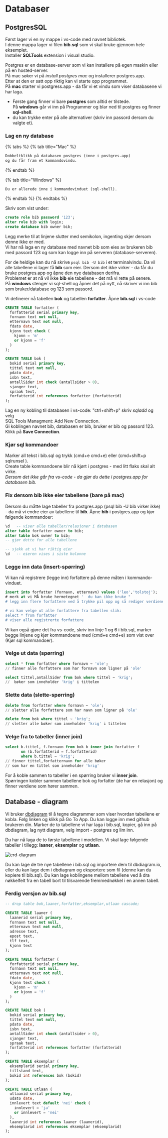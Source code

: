 # Databaser

## PostgresSQL

Først lager vi en ny mappe i vs-code med navnet bibliotek.  
I denne mappa lager vi filen **bib.sql** som vi skal bruke gjennom hele eksemplet.  
Installer **SQLTools** extension i visual studio.

Postgres er en database-server som vi kan installere på egen maskin eller på en hosted-server.  
På mac søker vi på _install postgres mac_ og installerer postgres.app.  
Etter at den er satt opp riktig kan vi starte opp programmet.  
På **mac** starter vi postgress.app - da får vi et vindu som viser databasene vi har laga.  
  -  Første gang finner vi bare **postgres** som alltid er tilstede.  
På **windows** går vi inn på Programmer og blar ned til postgres og finner **sql-shell**.  
  -  du kan trykke enter på alle alternativer \(skriv inn passord dersom du valgte et\).

### Lag en ny database

{% tabs %}
{% tab title="Mac" %}
```sql
Dobbeltklikk på databasen postgres (inne i postgres.app) 
og du får fram et kommandovindu.
```
{% endtab %}

{% tab title="Windows" %}
```
Du er allerede inne i kommandovinduet (sql-shell).
```
{% endtab %}
{% endtabs %}

Skriv som vist under:

```sql
create role bib password '123';
alter role bib with login;
create database bib owner bib;
```

Legg merke til at linjene slutter med semikolon, ingenting skjer dersom denne ikke er med.  
Vi har nå laga en ny database med navnet bib som eies av brukeren bib med passord 123 og som kan logge inn på serveren \(database-serveren\).

For de heldige kan du nå skrive `psql bib -U bib` i et terminalvindu. Da vil alle tabellene vi lager få **bib** som eier. Dersom det ikke virker - da får du bruke postgres.app og åpne den nye databasen derifra.  
Problemet er at nå vil ikke **bib** eie tabellene - det må vi rette på senere.  
På **windows** stenger vi sql-shell og åpner det på nytt, nå skriver vi inn bib som bruker/database og 123 som passord.

Vi definerer nå tabellen **bok** og tabellen **forfatter**. Åpne **bib.sql** i vs-code

```sql
CREATE TABLE forfatter (
  forfatterid serial primary key,
  fornavn text not null,
  etternavn text not null,
  fdato date,
  kjonn text check (
    kjonn = 'm'
    or kjonn = 'f'
  )
);

CREATE TABLE bok (
  bokid serial primary key,
  tittel text not null,
  pdato date,
  isbn text,
  antallSider int check (antallsider > 0),
  sjanger text,
  spraak text,
  forfatterid int references forfatter (forfatterid)
);
```

Lag en ny kobling til databasen i vs-code: "ctrl+shift+p"  skriv _sqladd_ og velg  
SQL Tools Managment: Add New Connection.  
Gi koblingen navnet bib, databasen er bib, bruker er bib og passord 123.  
Klikk på **Save Connection**.

### Kjør sql kommandoer

Marker all tekst i bib.sql og trykk \(cmd+e cmd+e\) eller \(cmd+shift+p sqlrunsel \).  
Create table kommandoene blir nå kjørt i postgres - med litt flaks skal alt virke.  
_Dersom det ikke går fra vs-code - da gjør du dette i postgres.app for databasen bib._

### Fix dersom bib ikke eier tabellene \(bare på mac\)

Dersom du måtte lage tabeller fra postgres.app \(psql bib -U bib   virker ikke\) - da må vi endre eier av tabellene til **bib**. Åpne **bib** i postgres.app og kjør følgende kommandoer:

```sql
\d   -- viser alle tabeller/relasjoner i databasen
alter table forfatter owner to bib;
alter table bok owner to bib;
-- gjør dette for alle tabellene

-- sjekk at vi har riktig eier
\d   -- eieren vises i siste kolonne
```

### Legge inn data \(insert-spørring\)

Vi kan nå registrere \(legge inn\) forfattere på denne måten i kommando-vinduet.

```sql
insert into forfatter (fornavn, etternavn) values ('leo','tolstoj');
# merk at vi MÅ bruke hermetegnet '  du kan ikke bruke "
# legg inn flere forfattere ved å trykke pil opp og så rediger verdiene

# vi kan velge ut alle forfattere fra tabellen slik:
select * from forfatter
# viser alle registrerte forfattere
```

Vi kan også gjøre det fra vs-code, skriv inn linje 1 og 6 i bib.sql, marker begge linjene og kjør kommandoene med \(cmd+e cmd+e\) som vist over \(Kjør sql kommandoer\).

### Velge ut data \(spørring\)

```sql
select * from forfatter where fornavn ~ 'ole';
// finner alle forfattere som har fornavn som ligner på 'ole'

select tittel,antallSider from bok where tittel ~ 'krig';
//  bøker som inneholder 'krig' i tittelen
```

### Slette data \(slette-spørring\)

```sql
delete from forfatter where fornavn ~ 'ole';
// sletter alle forfattere som har navn som ligner på 'ole'

delete from bok where tittel ~ 'krig';
// sletter alle bøker som inneholder 'krig' i tittelen
```

### Velge fra to tabeller \(inner join\)

```sql
select b.tittel, f.fornavn from bok b inner join forfatter f 
       on (b.forfatterid = f.forfatterid)
       where b.tittel ~ 'krig';
// finner tittel,forfatternavn for alle bøker 
// som har en tittel som inneholder 'krig'       
```

For å koble sammen to tabeller i en spørring bruker vi **inner join**.  
Spørringen kobler sammen tabellene bok og forfatter \(de har en relasjon\) og finner verdiene som hører sammen.

## Database - diagram

Vi bruker [dbdiagram](https://dbdiagram.io) til å tegne diagrammer som viser hvordan tabellene er kobla. Følg linken og klikk på Go To App. Du kan logge inn med github brukeren din. Marker de to tabellene vi har laga i bib.sql, kopier, gå inn på dbdiagram, lag nytt diagram, velg import - postgres og lim inn.

Du har nå laga de to første tabellene i modellen. Vi skal lage følgende tabeller i tillegg:   **laaner**, **eksemplar** og **utlaan**.

![erd-diagram](../../../.gitbook/assets/skjermbilde-2019-11-14-kl.-13.08.42.png)

Du kan lage de tre nye tabellene i bib.sql og importere dem til dbdiagram.io, eller du kan lage dem i dbdiagram og eksportere som fil \(denne kan du kopiere til bib.sql\). Du kan lage koblingene mellom tabellene ved å dra nøkkelfelt fra en tabell bort til tilsvarende fremmednøkkel i en annen tabell.

### Ferdig versjon av bib.sql

```sql
-- drop table bok,laaner,forfatter,eksemplar,utlaan cascade;

CREATE TABLE laaner (
  laanerid serial primary key,
  fornavn text not null,
  etternavn text not null,
  adresse text,
  epost text,
  tlf text,
  kjonn text
);

CREATE TABLE forfatter (
  forfatterid serial primary key,
  fornavn text not null,
  etternavn text not null,
  fdato date,
  kjonn text check (
    kjonn = 'm'
    or kjonn = 'f'
  )
);

CREATE TABLE bok (
  bokid serial primary key,
  tittel text not null,
  pdato date,
  isbn text,
  antallSider int check (antallsider > 0),
  sjanger text,
  spraak text,
  forfatterid int references forfatter (forfatterid)
);

CREATE TABLE eksemplar (
  eksemplarid serial primary key,
  tillstand text,
  bokid int references bok (bokid)
);

CREATE TABLE utlaan (
  utlaanid serial primary key,
  udato date,
  innlevert text default 'nei' check (
    innlevert = 'ja'
    or innlevert = 'nei'
  ),
  laanerid int references laaner (laanerid),
  eksemplarid int references eksemplar (eksemplarid)
);
```

